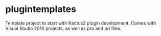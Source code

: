 # plugintemplates
Template project to start with Kactus2 plugin development. Comes with Visual Studio 2010 projects, as well as pro and pri files.
